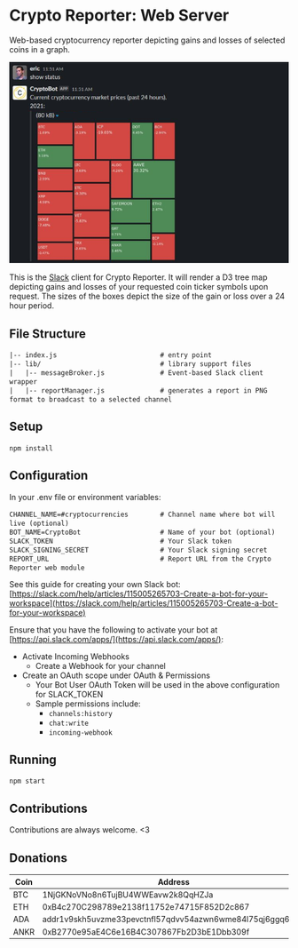 # Crypto Reporter: Web Server

Web-based cryptocurrency reporter depicting gains and losses of selected coins in a graph.

![Screenshot](./docs/report-sample.png)

This is the [Slack](https://slack.com/) client for Crypto Reporter. It will render a D3 tree map depicting gains and losses of your requested coin ticker symbols upon request. The sizes of the boxes depict the size of the gain or loss over a 24 hour period.

## File Structure

```
|-- index.js                          # entry point
|-- lib/                              # library support files
|   |-- messageBroker.js              # Event-based Slack client wrapper
|   |-- reportManager.js              # generates a report in PNG format to broadcast to a selected channel
```

## Setup

```
npm install
```

## Configuration

In your .env file or environment variables:

```
CHANNEL_NAME=#cryptocurrencies        # Channel name where bot will live (optional)
BOT_NAME=CryptoBot                    # Name of your bot (optional)
SLACK_TOKEN                           # Your Slack token
SLACK_SIGNING_SECRET                  # Your Slack signing secret
REPORT_URL                            # Report URL from the Crypto Reporter web module
```

See this guide for creating your own Slack bot: [https://slack.com/help/articles/115005265703-Create-a-bot-for-your-workspace](https://slack.com/help/articles/115005265703-Create-a-bot-for-your-workspace)

Ensure that you have the following to activate your bot at [https://api.slack.com/apps/](https://api.slack.com/apps/):
* Activate Incoming Webhooks
  * Create a Webhook for your channel
* Create an OAuth scope under OAuth & Permissions
  * Your Bot User OAuth Token will be used in the above configuration for SLACK_TOKEN
  * Sample permissions include:
    * `channels:history`
    * `chat:write`
    * `incoming-webhook`

## Running

```
npm start
```

## Contributions

Contributions are always welcome. <3

## Donations 

| Coin | Address                                                    |
| ---- | ---------------------------------------------------------- |
| BTC  | 1NjGKNoVNo8n6TujBU4WWEavw2k8QqHZJa                         |
| ETH  | 0xB4c270C298789e2138f11752e74715F852D2c867                 |
| ADA  | addr1v9skh5uvzme33pevctnfl57qdvv54azwn6wme84l75qj6ggq6dual |
| ANKR | 0xB2770e95aE4C6e16B4C307867Fb2D3bE1Dbb309f                 |